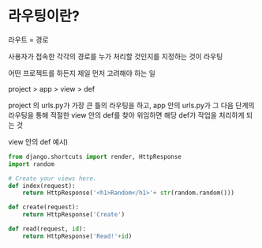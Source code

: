 # 라우팅이란?

라우트 = 경로

사용자가 접속한 각각의 경로를 누가 처리할 것인지를 지정하는 것이 라우팅

어떤 프로젝트를 하든지 제일 먼저 고려해야 하는 일

project > app > view > def 

project 의 urls.py가 가장 큰 틀의 라우팅을 하고, app 안의 urls.py가 그 다음 단계의 라우팅을 통해 적절한 view 안의 def를 찾아 위임하면 해당 def가 작업을 처리하게 되는 것

view 안의 def 예시)
```py
from django.shortcuts import render, HttpResponse
import random

# Create your views here.
def index(request):
    return HttpResponse('<h1>Random</h1>'+ str(random.random()))

def create(request):
    return HttpResponse('Create')

def read(request, id):
    return HttpResponse('Read!'+id)
```